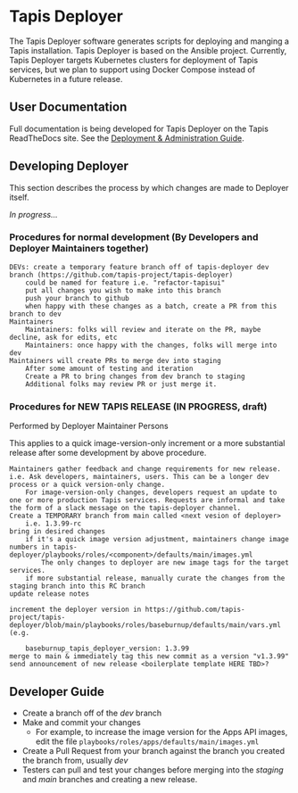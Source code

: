 # Tapis Deployer 

The Tapis Deployer software generates scripts for deploying and manging a Tapis installation.
Tapis Deployer is based on the Ansible project. Currently, Tapis Deployer targets Kubernetes clusters
for deployment of Tapis services, but we plan to support using Docker Compose instead of Kubernetes
in a future release. 

## User Documentation

Full documentation is being developed for Tapis Deployer on the Tapis ReadTheDocs site. See 
the [Deployment & Administration Guide](https://tapis.readthedocs.org/deployment/index.html). 


## Developing Deployer

This section describes the process by which changes are made to Deployer itself. 

_In progress..._

### Procedures for normal development (By Developers and Deployer Maintainers together) 

    DEVs: create a temporary feature branch off of tapis-deployer dev branch (https://github.com/tapis-project/tapis-deployer)
        could be named for feature i.e. "refactor-tapisui" 
        put all changes you wish to make into this branch
        push your branch to github
        when happy with these changes as a batch, create a PR from this branch to dev
    Maintainers
        Maintainers: folks will review and iterate on the PR, maybe decline, ask for edits, etc
        Maintainers: once happy with the changes, folks will merge into dev  
    Maintainers will create PRs to merge dev into staging
        After some amount of testing and iteration
        Create a PR to bring changes from dev branch to staging
        Additional folks may review PR or just merge it.

### Procedures for NEW TAPIS RELEASE (IN PROGRESS, draft)

Performed by Deployer Maintainer Persons

This applies to a quick image-version-only increment or a more substantial release after some development by above procedure.

    Maintainers gather feedback and change requirements for new release. i.e. Ask developers, maintainers, users. This can be a longer dev process or a quick version-only change.
        For image-version-only changes, developers request an update to one or more production Tapis services. Requests are informal and take the form of a slack message on the tapis-deployer channel.
    Create a TEMPORARY branch from main called <next vesion of deployer>
        i.e. 1.3.99-rc
    bring in desired changes
        if it's a quick image version adjustment, maintainers change image numbers in tapis-deployer/playbooks/roles/<component>/defaults/main/images.yml
            The only changes to deployer are new image tags for the target services.
        if more substantial release, manually curate the changes from the staging branch into this RC branch
    update release notes

    increment the deployer version in https://github.com/tapis-project/tapis-deployer/blob/main/playbooks/roles/baseburnup/defaults/main/vars.yml (e.g.

        baseburnup_tapis_deployer_version: 1.3.99
    merge to main & immediately tag this new commit as a version "v1.3.99"
    send announcement of new release <boilerplate template HERE TBD>?

## Developer Guide

- Create a branch off of the *dev* branch 
- Make and commit your changes 
  - For example, to increase the image version for the Apps API images, edit the file `playbooks/roles/apps/defaults/main/images.yml`
- Create a Pull Request from your branch against the branch you created the branch from, usually *dev* 
- Testers can pull and test your changes before merging into the *staging* and *main* branches and creating a new release.

